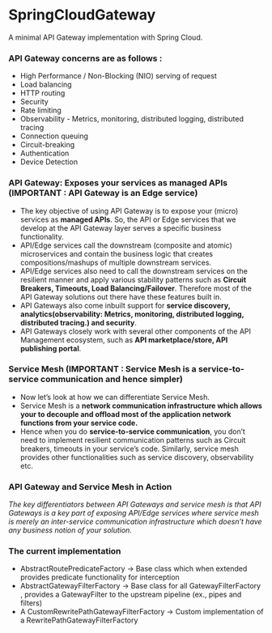 # SpringCloudGateway
A minimal API Gateway implementation with Spring Cloud. 

### API Gateway concerns are as follows : 

* High Performance / Non-Blocking (NIO) serving of request
* Load balancing
* HTTP routing
* Security
* Rate limiting
* Observability - Metrics, monitoring, distributed logging, distributed tracing
* Connection queuing
* Circuit-breaking
* Authentication
* Device Detection

### API Gateway: Exposes your services as managed APIs (IMPORTANT : API Gateway is an Edge service)
* The key objective of using API Gateway is to expose your (micro) services as __managed APIs__. So, the API or Edge services that we develop at the API Gateway layer serves a specific business functionality.
* API/Edge services call the downstream (composite and atomic) microservices and contain the business logic that creates compositions/mashups of multiple downstream services.
* API/Edge services also need to call the downstream services on the resilient manner and apply various stability patterns such as __Circuit Breakers, Timeouts, Load Balancing/Failover__. Therefore most of the API Gateway solutions out there have these features built in.
* API Gateways also come inbuilt support for __service discovery, analytics(observability: Metrics, monitoring, distributed logging, distributed tracing.) and security__.
* API Gateways closely work with several other components of the API Management ecosystem, such as __API marketplace/store, API publishing portal__.

### Service Mesh (IMPORTANT : Service Mesh is a service-to-service communication and hence simpler) 
* Now let’s look at how we can differentiate Service Mesh.
* Service Mesh is a __network communication infrastructure which allows your to decouple and offload most of the application network functions from your service code.__
* Hence when you do __service-to-service communication__, you don’t need to implement resilient communication patterns such as Circuit breakers, timeouts in your service’s code. Similarly, service mesh provides other functionalities such as service discovery, observability etc.

### API Gateway and Service Mesh in Action
_The key differentiators between API Gateways and service mesh is that API Gateways is a key part of exposing API/Edge services where service mesh is merely an inter-service communication infrastructure which doesn’t have any business notion of your solution._

### The current implementation 
 * AbstractRoutePredicateFactory -> Base class which when extended provides predicate functionality for interception
 * AbstractGatewayFilterFactory -> Base class for all GatewayFilterFactory , provides a GatewayFilter to the upstream pipeline (ex., pipes and filters)
 * A CustomRewritePathGatewayFilterFactory -> Custom implementation of a RewritePathGatewayFilterFactory
